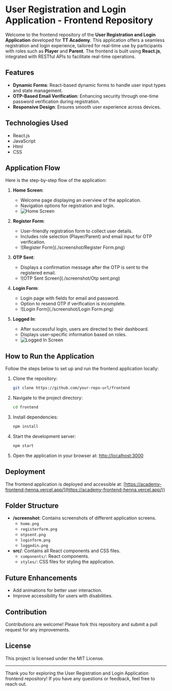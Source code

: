 # User Registration and Login Application - Frontend Repository

Welcome to the frontend repository of the **User Registration and Login Application** developed for **TT Academy**. This application offers a seamless registration and login experience, tailored for real-time use by participants with roles such as **Player** and **Parent**. The frontend is built using **React.js**, integrated with RESTful APIs to facilitate real-time operations.

## Features
- **Dynamic Forms**: React-based dynamic forms to handle user input types and state management.
- **OTP-Based Email Verification**: Enhancing security through one-time password verification during registration.
- **Responsive Design**: Ensures smooth user experience across devices.

## Technologies Used
- React.js
- JavaScript
- Html
- CSS

## Application Flow
Here is the step-by-step flow of the application:

1. **Home Screen**: 
   - Welcome page displaying an overview of the application.
   - Navigation options for registration and login.
   - ![Home Screen](./screenshot/Home.png)

2. **Register Form**: 
   - User-friendly registration form to collect user details.
   - Includes role selection (Player/Parent) and email input for OTP verification.
   - ![Register Form](./screenshot/Register Form.png)

3. **OTP Sent**:
   - Displays a confirmation message after the OTP is sent to the registered email.
   - ![OTP Sent Screen](./screenshot/Otp sent.png)

4. **Login Form**:
   - Login page with fields for email and password.
   - Option to resend OTP if verification is incomplete.
   - ![Login Form](./screenshot/Login Form.png)

5. **Logged In**:
   - After successful login, users are directed to their dashboard.
   - Displays user-specific information based on roles.
   - ![Logged In Screen](./screenshot/login.png)

## How to Run the Application

Follow the steps below to set up and run the frontend application locally:

1. Clone the repository:
   ```bash
   git clone https://github.com/your-repo-url/frontend
   ```

2. Navigate to the project directory:
   ```bash
   cd frontend
   ```

3. Install dependencies:
   ```bash
   npm install
   ```

4. Start the development server:
   ```bash
   npm start
   ```

5. Open the application in your browser at:
   [http://localhost:3000](http://localhost:3000)

## Deployment
The frontend application is deployed and accessible at:
[https://academy-frontend-henna.vercel.app/](https://academy-frontend-henna.vercel.app/))

## Folder Structure
- **/screenshot**: Contains screenshots of different application screens.
  - `home.png`
  - `registerform.png`
  - `otpsent.png`
  - `loginform.png`
  - `loggedin.png`
- **src/**: Contains all React components and CSS files.
  - `components/`: React components.
  - `styles/`: CSS files for styling the application.

## Future Enhancements
- Add animations for better user interaction.
- Improve accessibility for users with disabilities.

## Contribution
Contributions are welcome! Please fork this repository and submit a pull request for any improvements.

## License
This project is licensed under the MIT License.

---

Thank you for exploring the User Registration and Login Application frontend repository! If you have any questions or feedback, feel free to reach out.

